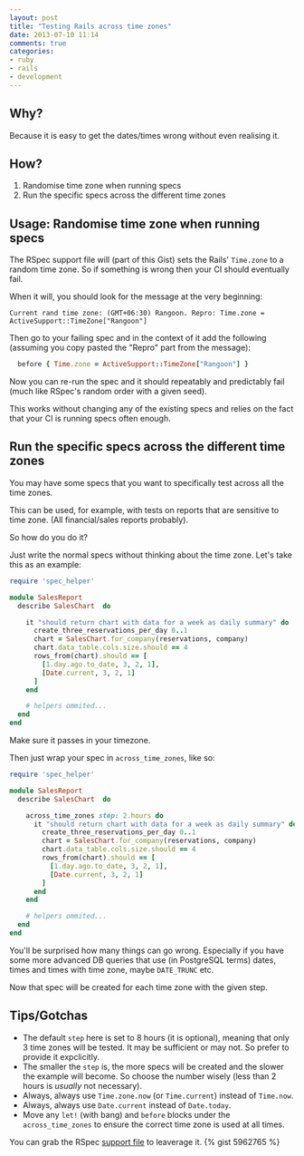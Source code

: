 ```yaml
---
layout: post
title: "Testing Rails across time zones"
date: 2013-07-10 11:14
comments: true
categories:
- ruby
- rails
- development
---
```



Why?
--------------

Because it is easy to get the dates/times wrong without even realising it.


How?
---------------

1. Randomise time zone when running specs
2. Run the specific specs across the different time zones

<!-- more -->

Usage: Randomise time zone when running specs
----------------

The RSpec support file will (part of this Gist) sets the Rails' `Time.zone` to a random time zone.
So if something is wrong then your CI should eventually fail.

When it will, you should look for the message at the very beginning:


```
Current rand time zone: (GMT+06:30) Rangoon. Repro: Time.zone = ActiveSupport::TimeZone["Rangoon"]
```

Then go to your failing spec and in the context of it add the following
(assuming you copy pasted the "Repro" part from the message):

```ruby
  before { Time.zone = ActiveSupport::TimeZone["Rangoon"] }
```

Now you can re-run the spec and it should repeatably and predictably fail (much like RSpec's random order with a given seed).

This works without changing any of the existing specs and relies on
the fact that your CI is running specs often enough.


Run the specific specs across the different time zones
----------------

You may have some specs that you want to specifically test across all the time zones.

This can be used, for example, with tests on reports that are sensitive to time zone.
(All financial/sales reports probably).


So how do you do it?

Just write the normal specs without thinking about the time zone.
Let's take this as an example:

```ruby
require 'spec_helper'

module SalesReport
  describe SalesChart  do

    it "should return chart with data for a week as daily summary" do
      create_three_reservations_per_day 0..1
      chart = SalesChart.for_company(reservations, company)
      chart.data_table.cols.size.should == 4
      rows_from(chart).should == [
        [1.day.ago.to_date, 3, 2, 1],
        [Date.current, 3, 2, 1]
      ]
    end

    # helpers ommited...
  end
end
```

Make sure it passes in your timezone.

Then just wrap your spec in `across_time_zones`, like so:

```ruby
require 'spec_helper'

module SalesReport
  describe SalesChart  do

    across_time_zones step: 2.hours do
      it "should return chart with data for a week as daily summary" do
        create_three_reservations_per_day 0..1
        chart = SalesChart.for_company(reservations, company)
        chart.data_table.cols.size.should == 4
        rows_from(chart).should == [
          [1.day.ago.to_date, 3, 2, 1],
          [Date.current, 3, 2, 1]
        ]
      end
    end

    # helpers ommited...
  end
end
```

You'll be surprised how many things can go wrong. Especially if you have some more advanced DB queries
that use (in PostgreSQL terms) dates, times and times with time zone, maybe `DATE_TRUNC` etc.

Now that spec will be created for each time zone with the given step.


Tips/Gotchas
--------------

- The default `step` here is set to 8 hours (it is optional), meaning that only 3 time zones will be tested. It may be sufficient or may not. So prefer to provide it expclicitly.
- The smaller the `step` is, the more specs will be created and the slower the example will become. So choose the number wisely (less than 2 hours is *usually* not necessary).
- Always, always use `Time.zone.now` (or `Time.current`) instead of `Time.now`.
- Always, always use `Date.current` instead of `Date.today`.
- Move any `let!` (with bang) and `before` blocks under the `across_time_zones` to ensure the correct time zone is used at all times.


You can grab the RSpec [support file](https://gist.github.com/dnagir/5962765) to leaverage it.
{% gist 5962765 %}
